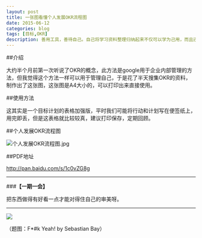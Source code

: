 ```yaml
---
layout: post
title: 一张图看懂个人发展OKR流程图
date: 2015-06-12
categories: blog
tags: [目标,OKR]
description: 善用工具，善待自己。自己将学习资料整理归纳起来不仅可以学为己用，而且还留下了记忆索引，何乐而不为？
---
```



##介绍

大约半个月前第一次听说了OKR的概念，此方法是google用于企业内部管理的方法，但我觉得这个方法一样可以用于管理自己，于是花了半天搜集OKR的资料，制作出了这张图，这张图是A4大小的，可以打印出来直接使用。

##使用方法

这其实是一个目标计划的表格加强版，平时我们可能将行动和计划写在便签纸上，用完即丢，但是这表格就比较较真，建议打印保存，定期回顾。


##个人发展OKR流程图

![个人发展OKR流程图.jpg](http://upload-images.jianshu.io/upload_images/32598-ef211b0c074f8047.jpg)


##PDF地址

http://pan.baidu.com/s/1c0vZG8g


---

###**【一期一会】**

把东西做得有好看一点才能对得住自己的审美呀。


----


![](http://cnfeat.qiniudn.com/image-2015-05-25-15-52.png)

（题图：F*#k Yeah! by Sebastian Bay）



